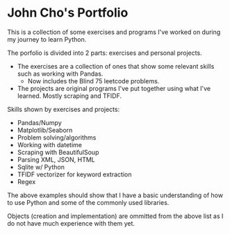 # John Cho's Portfolio

This is a collection of some exercises and programs I've worked on during my journey to learn Python.

The porfolio is divided into 2 parts: exercises and personal projects. 
* The exercises are a collection of ones that show some relevant skills such as working with Pandas.
  * Now includes the Blind 75 leetcode problems.   
* The projects are original programs I've put together using what I've learned. Mostly scraping and TFIDF.

Skills shown by exercises and projects:
* Pandas/Numpy
* Matplotlib/Seaborn
* Problem solving/algorithms
* Working with datetime
* Scraping with BeautifulSoup
* Parsing XML, JSON, HTML
* Sqlite w/ Python
* TFIDF vectorizer for keyword extraction
* Regex

The above examples should show that I have a basic understanding of how to use Python and some of the commonly used libraries.

Objects (creation and implementation) are ommitted from the above list as I do not have much experience with them yet. 

